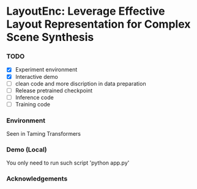 # LayoutEnc: Leverage Effective Layout Representation for Complex Scene Synthesis
### TODO
- [x] Experiment environment
- [x] Interactive demo
- [ ] clean code and more discription in data preparation
- [ ] Release pretrained checkpoint
- [ ] Inference code
- [ ] Training code
### Environment

Seen in Taming Transformers

### Demo (Local)
You only need to run such script
'python app.py'



### Acknowledgements
<!--
**LayoutEnc/LayoutEnc** is a ✨ _special_ ✨ repository because its `README.md` (this file) appears on your GitHub profile.

Here are some ideas to get you started:

- 🔭 I’m currently working on ...
- 🌱 I’m currently learning ...
- 👯 I’m looking to collaborate on ...
- 🤔 I’m looking for help with ...
- 💬 Ask me about ...
- 📫 How to reach me: ...
- 😄 Pronouns: ...
- ⚡ Fun fact: ...
-->
